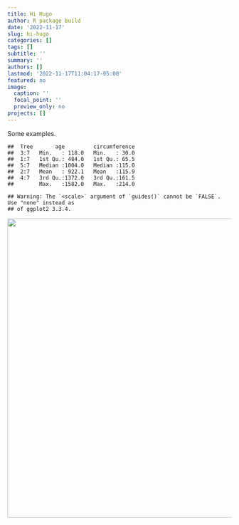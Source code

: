 ```yaml
---
title: Hi Hugo
author: R package build
date: '2022-11-17'
slug: hi-hugo
categories: []
tags: []
subtitle: ''
summary: ''
authors: []
lastmod: '2022-11-17T11:04:17-05:00'
featured: no
image:
  caption: ''
  focal_point: ''
  preview_only: no
projects: []
---
```


Some examples.


```
##  Tree       age         circumference  
##  3:7   Min.   : 118.0   Min.   : 30.0  
##  1:7   1st Qu.: 484.0   1st Qu.: 65.5  
##  5:7   Median :1004.0   Median :115.0  
##  2:7   Mean   : 922.1   Mean   :115.9  
##  4:7   3rd Qu.:1372.0   3rd Qu.:161.5  
##        Max.   :1582.0   Max.   :214.0
```


```
## Warning: The `<scale>` argument of `guides()` cannot be `FALSE`. Use "none" instead as
## of ggplot2 3.3.4.
```

<img src="{{< blogdown/postref >}}index_files/figure-html/unnamed-chunk-2-1.png" width="672" />




